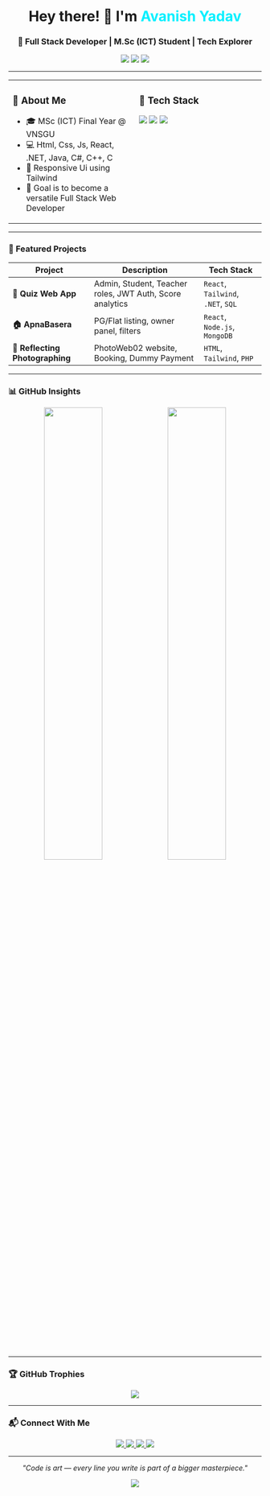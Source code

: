 <!-- 👋 Hero Section -->
<h1 align="center">Hey there! 👋 I'm <span style="color:#00f0ff;">Avanish Yadav</span></h1>
<h3 align="center">🚀 Full Stack Developer | M.Sc (ICT) Student | Tech Explorer</h3>

<p align="center">
  <img src="https://img.shields.io/badge/VNSGU-University-blueviolet?style=for-the-badge" />
  <img src="https://img.shields.io/badge/J.P.Dawar%20Institute-Surat-yellow?style=for-the-badge" />
  <img src="https://img.shields.io/github/followers/avanishyadav?style=for-the-badge&logo=github" />
</p>

---

<!-- ✨ Summary Cards -->
<div align="center">

<table>
  <tr>
    <td width="45%" style="vertical-align: top;">
      <h3>🧠 About Me</h3>
      <ul>
        <li>🎓 MSc (ICT) Final Year @ VNSGU</li>
        <li>💻 Html, Css, Js, React, .NET, Java, C#, C++, C </li>
        <li>📱 Responsive Ui using Tailwind</li>
        <li>🎯 Goal is to become a versatile Full Stack Web Developer</li>
      </ul>
    </td>
    <td width="45%" style="vertical-align: top;">
      <h3>🔧 Tech Stack</h3>
      <p height="20%">
        <img src="https://skillicons.dev/icons?i=react,tailwind,dotnet,nodejs,mongodb" />
        <img src="https://skillicons.dev/icons?i=php,mysql,html,css,js" />
        <img src="https://skillicons.dev/icons?i=androidstudio,postman,figma,git,vscode" />
      </p>
    </td>
  </tr>
</table>

</div>

---

<!-- 📁 Projects Section -->
### 🚀 Featured Projects

| Project | Description | Tech Stack |
|--------|-------------|------------|
| **🧠 Quiz Web App** | Admin, Student, Teacher roles, JWT Auth, Score analytics | `React`, `Tailwind`, `.NET`, `SQL` |
| **🏠 ApnaBasera** | PG/Flat listing, owner panel, filters | `React`, `Node.js`, `MongoDB` |
| **📱 Reflecting Photographing** | PhotoWeb02 website, Booking, Dummy Payment | `HTML`, `Tailwind`, `PHP` |

---

<!-- 📈 GitHub Stats -->
### 📊 GitHub Insights

<p align="center">
  <img src="https://github-readme-stats.vercel.app/api?username=avanishyadav&show_icons=true&theme=tokyonight&hide_border=true" width="48%" />
  <img src="https://github-readme-streak-stats.herokuapp.com?user=avanishyadav&theme=tokyonight&hide_border=true" width="48%" />
</p>

---

<!-- 🏆 Trophies -->
### 🏆 GitHub Trophies

<p align="center">
  <img src="https://github-profile-trophy.vercel.app/?username=avanishyadav&theme=gruvbox&no-frame=true&column=3&margin-w=15" />
</p>

---

<!-- 📫 Contact -->
### 📬 Connect With Me

<p align="center">
  <a href="mailto:youremail@gmail.com">
    <img src="https://img.shields.io/badge/Gmail-D14836?style=for-the-badge&logo=gmail&logoColor=white" />
  </a>
  <a href="https://linkedin.com/in/your-link">
    <img src="https://img.shields.io/badge/LinkedIn-0077B5?style=for-the-badge&logo=linkedin&logoColor=white" />
  </a>
  <a href="https://youtube.com/@yourchannel">
    <img src="https://img.shields.io/badge/Youtube-FF0000?style=for-the-badge&logo=youtube&logoColor=white" />
  </a>
  <a href="https://your-portfolio.com">
    <img src="https://img.shields.io/badge/Portfolio-000000?style=for-the-badge&logo=google-chrome&logoColor=white" />
  </a>
</p>

---

<!-- 💡 Quote -->
<p align="center"><i>"Code is art — every line you write is part of a bigger masterpiece."</i></p>

<p align="center">
  <img src="https://capsule-render.vercel.app/api?type=waving&color=gradient&height=100&section=footer" />
</p>

